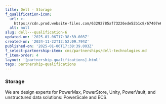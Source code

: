 ```yaml
---
title: Dell - Storage
f_qualification-icon:
  url: >-
    https://cdn.prod.website-files.com/63292785af73226ede52b1c8/67407e6d67250cc037f4af0c_671acdd5ba60ecae732eb30b_database-02.svg
  alt: null
slug: dell---qualification-6
updated-on: '2025-01-06T17:38:39.003Z'
created-on: '2024-11-22T12:52:09.794Z'
published-on: '2025-01-06T17:38:39.003Z'
f_select-partnership-item: cms/partnerships/dell-technologies.md
f_item-order: 4
layout: '[partnership-qualifications].html'
tags: partnership-qualifications
---
```


### Storage

We are design experts for PowerMax, PowerStore, Unity, PowerVault, and unstructured data solutions: PowerScale and ECS.
